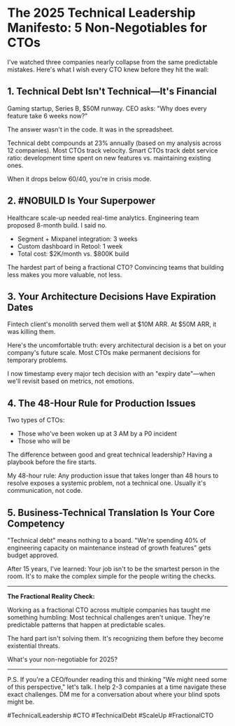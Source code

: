 # The 2025 Technical Leadership Manifesto: 5 Non-Negotiables for CTOs

I've watched three companies nearly collapse from the same predictable mistakes. Here's what I wish every CTO knew before they hit the wall:

## 1. Technical Debt Isn't Technical—It's Financial

Gaming startup, Series B, $50M runway. CEO asks: "Why does every feature take 6 weeks now?"

The answer wasn't in the code. It was in the spreadsheet.

Technical debt compounds at 23% annually (based on my analysis across 12 companies). Most CTOs track velocity. Smart CTOs track debt service ratio: development time spent on new features vs. maintaining existing ones.

When it drops below 60/40, you're in crisis mode.

## 2. #NOBUILD Is Your Superpower

Healthcare scale-up needed real-time analytics. Engineering team proposed 8-month build. I said no.

- Segment + Mixpanel integration: 3 weeks
- Custom dashboard in Retool: 1 week  
- Total cost: $2K/month vs. $800K build

The hardest part of being a fractional CTO? Convincing teams that building less makes you more valuable, not less.

## 3. Your Architecture Decisions Have Expiration Dates

Fintech client's monolith served them well at $10M ARR. At $50M ARR, it was killing them.

Here's the uncomfortable truth: every architectural decision is a bet on your company's future scale. Most CTOs make permanent decisions for temporary problems.

I now timestamp every major tech decision with an "expiry date"—when we'll revisit based on metrics, not emotions.

## 4. The 48-Hour Rule for Production Issues

Two types of CTOs:
- Those who've been woken up at 3 AM by a P0 incident
- Those who will be

The difference between good and great technical leadership? Having a playbook before the fire starts.

My 48-hour rule: Any production issue that takes longer than 48 hours to resolve exposes a systemic problem, not a technical one. Usually it's communication, not code.

## 5. Business-Technical Translation Is Your Core Competency

"Technical debt" means nothing to a board.
"We're spending 40% of engineering capacity on maintenance instead of growth features" gets budget approved.

After 15 years, I've learned: Your job isn't to be the smartest person in the room. It's to make the complex simple for the people writing the checks.

---

**The Fractional Reality Check:**

Working as a fractional CTO across multiple companies has taught me something humbling: Most technical challenges aren't unique. They're predictable patterns that happen at predictable scales.

The hard part isn't solving them. It's recognizing them before they become existential threats.

What's your non-negotiable for 2025?

---

P.S. If you're a CEO/founder reading this and thinking "We might need some of this perspective," let's talk. I help 2-3 companies at a time navigate these exact challenges. DM me for a conversation about where your blind spots might be.

#TechnicalLeadership #CTO #TechnicalDebt #ScaleUp #FractionalCTO